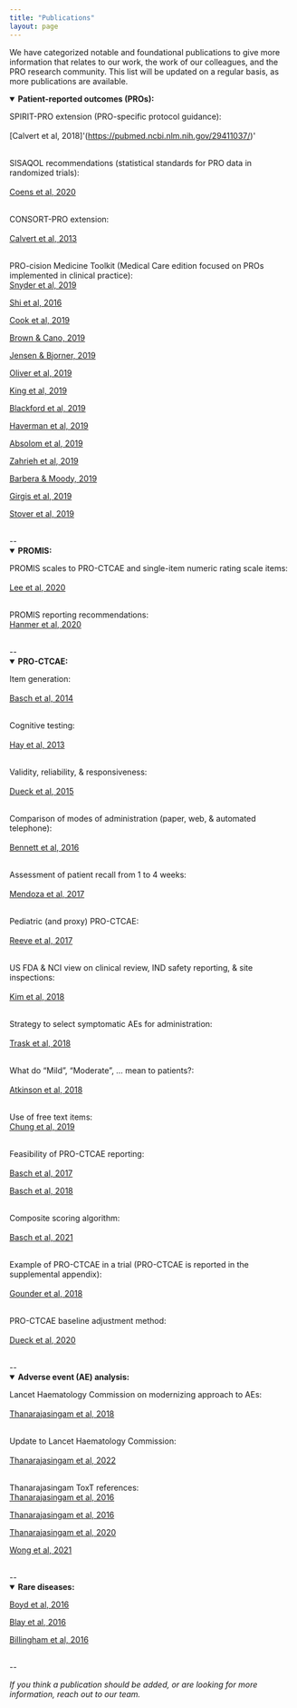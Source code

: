 ```yaml
---
title: "Publications"
layout: page
---
```


We have categorized notable and foundational publications to give more information that relates to our work, the work of our colleagues, and the PRO research community. This list will be updated on a regular basis, as more publications are available.

<details open>
  <summary><b>Patient-reported outcomes (PROs):</b></summary>

  SPIRIT-PRO extension (PRO-specific protocol guidance):<br>  
  [Calvert et al, 2018]'(https://pubmed.ncbi.nlm.nih.gov/29411037/)'<br><br>
  
  SISAQOL recommendations (statistical standards for PRO data in randomized trials):<br>  
  [Coens et al, 2020](https://pubmed.ncbi.nlm.nih.gov/32007209/)<br><br>
  
  CONSORT-PRO extension:<br>  
  [Calvert et al, 2013](https://pubmed.ncbi.nlm.nih.gov/23443445/)<br><br>
  
  PRO-cision Medicine Toolkit (Medical Care edition focused on PROs implemented in clinical practice):<br>
  [Snyder et al, 2019](https://pubmed.ncbi.nlm.nih.gov/30985589/)<br>
    
  [Shi et al, 2016](https://pubmed.ncbi.nlm.nih.gov/30985590/)<br>
    
  [Cook et al, 2019](https://pubmed.ncbi.nlm.nih.gov/30985591/)<br>
    
  [Brown & Cano, 2019](https://pubmed.ncbi.nlm.nih.gov/30985592/)<br>
    
  [Jensen & Bjorner, 2019](https://pubmed.ncbi.nlm.nih.gov/30985593/)<br>
    
  [Oliver et al, 2019](https://pubmed.ncbi.nlm.nih.gov/30985594/)<br>
    
  [King et al, 2019](https://pubmed.ncbi.nlm.nih.gov/30985595/)<br>
    
  [Blackford et al, 2019](https://pubmed.ncbi.nlm.nih.gov/30985596/)<br>
    
  [Haverman et al, 2019](https://pubmed.ncbi.nlm.nih.gov/30985597/)<br>
    
  [Absolom et al, 2019](https://pubmed.ncbi.nlm.nih.gov/30985598/)<br>
    
  [Zahrieh et al, 2019](https://pubmed.ncbi.nlm.nih.gov/30985599/)<br>
    
  [Barbera & Moody, 2019](https://pubmed.ncbi.nlm.nih.gov/30985600/)<br>
    
  [Girgis et al, 2019](https://pubmed.ncbi.nlm.nih.gov/30985601/)<br>
    
  [Stover et al, 2019](https://pubmed.ncbi.nlm.nih.gov/30985602/)<br><br>

</details>
--
<details open>
  <summary><b>PROMIS:</b></summary>

  PROMIS scales to PRO-CTCAE and single-item numeric rating scale items:<br>  
  [Lee et al, 2020](https://pubmed.ncbi.nlm.nih.gov/33305344/)<br><br>
  
  PROMIS reporting recommendations:<br> 
  [Hanmer et al, 2020](https://pubmed.ncbi.nlm.nih.gov/32215788/)<br><br>
  
</details>
--
<details open>
  <summary><b>PRO-CTCAE:</b></summary>

  Item generation:<br>  
  [Basch et al, 2014](https://pubmed.ncbi.nlm.nih.gov/25265940/)<br><br>
  
  Cognitive testing:<br>  
  [Hay et al, 2013](https://pubmed.ncbi.nlm.nih.gov/23868457/)<br><br>
  
  Validity, reliability, & responsiveness:<br>  
  [Dueck et al, 2015](https://pubmed.ncbi.nlm.nih.gov/26270597/)<br><br>
  
  Comparison of modes of administration (paper, web, & automated telephone):<br>  
  [Bennett et al, 2016](https://pubmed.ncbi.nlm.nih.gov/26892667/)<br><br> 
  
  Assessment of patient recall from 1 to 4 weeks:<br>  
  [Mendoza et al, 2017](https://pubmed.ncbi.nlm.nih.gov/28545337/)<br><br>
  
  Pediatric (and proxy) PRO-CTCAE:<br>  
  [Reeve et al, 2017](https://pubmed.ncbi.nlm.nih.gov/28062347/)<br><br>
  
  US FDA & NCI view on clinical review, IND safety reporting, & site inspections:<br>  
  [Kim et al, 2018](https://pubmed.ncbi.nlm.nih.gov/29237718/)<br><br>
  
  Strategy to select symptomatic AEs for administration:<br>  
  [Trask et al, 2018](https://pubmed.ncbi.nlm.nih.gov/30230365/)<br><br>
  
  What do “Mild”, “Moderate”, … mean to patients?:<br>  
  [Atkinson et al, 2018](https://pubmed.ncbi.nlm.nih.gov/29129739/)<br><br>
  
  Use of free text items:<br> 
  [Chung et al, 2019](https://pubmed.ncbi.nlm.nih.gov/30840079/)<br><br>
  
  Feasibility of PRO-CTCAE reporting:<br>  
  [Basch et al, 2017](https://pubmed.ncbi.nlm.nih.gov/28463161/)<br>
   
  [Basch et al, 2018](https://pubmed.ncbi.nlm.nih.gov/30204536/)<br><br>
  
  Composite scoring algorithm:<br>  
  [Basch et al, 2021](https://pubmed.ncbi.nlm.nih.gov/33258687/)<br><br>
  
  Example of PRO-CTCAE in a trial (PRO-CTCAE is reported in the supplemental appendix):<br>  
  [Gounder et al, 2018](https://pubmed.ncbi.nlm.nih.gov/30575484/)<br><br>
  
  PRO-CTCAE baseline adjustment method:<br>  
  [Dueck et al, 2020](https://pubmed.ncbi.nlm.nih.gov/31556911/)<br><br>

</details>
--
<details open>
  <summary><b>Adverse event (AE) analysis:</b></summary>
  
  Lancet Haematology Commission on modernizing approach to AEs:<br>  
  [Thanarajasingam et al, 2018](https://pubmed.ncbi.nlm.nih.gov/29907552/)<br><br>
  
  Update to Lancet Haematology Commission:<br>  
  [Thanarajasingam et al, 2022](https://pubmed.ncbi.nlm.nih.gov/35483398/)<br><br>
  
  Thanarajasingam ToxT references:<br>
  [Thanarajasingam et al, 2016](https://pubmed.ncbi.nlm.nih.gov/27083333/)<br>
    
  [Thanarajasingam et al, 2016](https://pubmed.ncbi.nlm.nih.gov/27396640/)<br>
    
  [Thanarajasingam et al, 2020](https://pubmed.ncbi.nlm.nih.gov/32470440/)<br>
    
  [Wong et al, 2021](https://pubmed.ncbi.nlm.nih.gov/32951293/)<br><br>

</details>
--
<details open>
  <summary><b>Rare diseases:</b></summary>
  
  [Boyd et al, 2016](https://pubmed.ncbi.nlm.nih.gov/26868354/)<br>
  
  [Blay et al, 2016](https://pubmed.ncbi.nlm.nih.gov/26868355/)<br>
  
  [Billingham et al, 2016](https://pubmed.ncbi.nlm.nih.gov/26868356/)<br><br>

</details>

--

<i>If you think a publication should be added, or are looking for more information, reach out to our team.</i>
